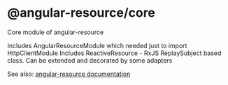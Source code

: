 # @angular-resource/core
Core module of angular-resource

Includes AngularResourceModule which needed just to import HttpClientModule
Includes ReactiveResource - RxJS ReplaySubject based class. Can be extended and decorated by some adapters

See also: [angular-resource documentation](https://github.com/tamtakoe/oi-angular-resource)
